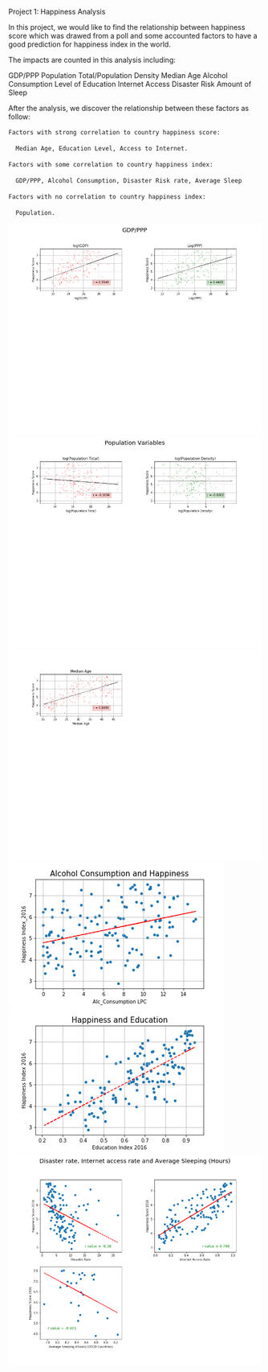 Project 1: Happiness Analysis

In this project, we would like to find the relationship between happiness score which was drawed from a poll and some accounted factors to have a good prediction for happiness index in the world.

The impacts are counted in this analysis including:

  GDP/PPP
  Population Total/Population Density
  Median Age
  Alcohol Consumption
  Level of Education 
  Internet Access
  Disaster Risk
  Amount of Sleep
  
  After the analysis, we discover the relationship between these factors as follow:
  
    Factors with strong correlation to country happiness score:
    
      Median Age, Education Level, Access to Internet.
      
    Factors with some correlation to country happiness index:
    
      GDP/PPP, Alcohol Consumption, Disaster Risk rate, Average Sleep
      
    Factors with no correlation to country happiness index:
    
      Population.


  ![](ChartsTables/GDPPPPFits.png)![](ChartsTables/PopFits.png)![](ChartsTables/MedAgeFits.png)
  ![](ChartsTables/Alch_vs_Happines.png)
  ![](ChartsTables/Education_vs_Happines.png)
  ![](ChartsTables/regression_analysis.png)
